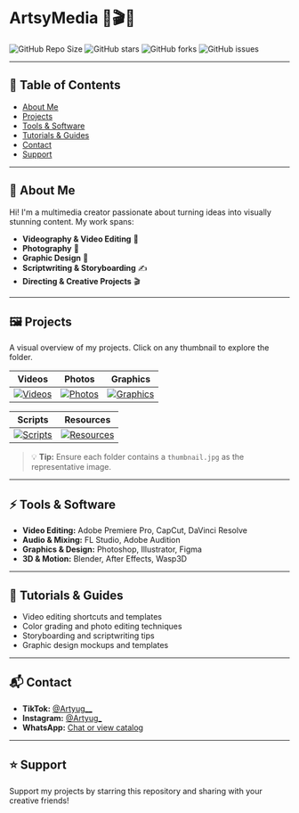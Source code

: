 # ArtsyMedia 🎨🎬📸

![GitHub Repo Size](https://img.shields.io/github/repo-size/g3raldofficial/ArtsyMedia?style=for-the-badge)
![GitHub stars](https://img.shields.io/github/stars/g3raldofficial/ArtsyMedia?style=for-the-badge)
![GitHub forks](https://img.shields.io/github/forks/g3raldofficial/ArtsyMedia?style=for-the-badge)
![GitHub issues](https://img.shields.io/github/issues/g3raldofficial/ArtsyMedia?style=for-the-badge)

---

## 📌 Table of Contents
- [About Me](#-about-me)
- [Projects](#-projects)
- [Tools & Software](#-tools--software)
- [Tutorials & Guides](#-tutorials--guides)
- [Contact](#-contact)
- [Support](#-support)

---

## 🚀 About Me
Hi! I'm a multimedia creator passionate about turning ideas into visually stunning content. My work spans:
- **Videography & Video Editing** 🎥
- **Photography** 📸
- **Graphic Design** 🎨
- **Scriptwriting & Storyboarding** ✍️
- **Directing & Creative Projects** 🎬

---

## 🖼️ Projects

A visual overview of my projects. Click on any thumbnail to explore the folder.

<div align="center">

| Videos | Photos | Graphics |
|--------|--------|---------|
| [![Videos](Videos/thumbnail.jpg)](Videos/) | [![Photos](Photos/thumbnail.jpg)](Photos/) | [![Graphics](Graphics/thumbnail.jpg)](Graphics/) |

| Scripts | Resources |
|---------|----------|
| [![Scripts](Scripts/thumbnail.jpg)](Scripts/) | [![Resources](Resources/thumbnail.jpg)](Resources/) |

</div>

> 💡 **Tip:** Ensure each folder contains a `thumbnail.jpg` as the representative image.

---

## ⚡ Tools & Software
- **Video Editing:** Adobe Premiere Pro, CapCut, DaVinci Resolve  
- **Audio & Mixing:** FL Studio, Adobe Audition  
- **Graphics & Design:** Photoshop, Illustrator, Figma  
- **3D & Motion:** Blender, After Effects, Wasp3D  

---

## 📖 Tutorials & Guides
- Video editing shortcuts and templates  
- Color grading and photo editing techniques  
- Storyboarding and scriptwriting tips  
- Graphic design mockups and templates  

---

## 📬 Contact
- **TikTok:** [@Artyug__](https://www.tiktok.com/@Arstyug__)  
- **Instagram:** [@Artyug_](https://www.instagram.com/Arstyug_/)  
- **WhatsApp:** [Chat or view catalog](https://wa.me/256763008891)  

---

## ⭐ Support
Support my projects by starring this repository and sharing with your creative friends!
